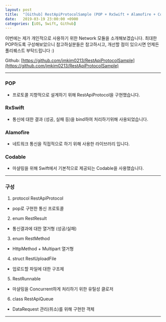 ```yaml
---
layout: post
title:  "[Github] RestApiProtocolSample (POP + RxSwift + Alamofire + Codable)"
date:   2019-03-19 23:00:00 +0900
categories: [iOS, Swift, Github]
---
```


이번에는 제가 개인적으로 사용하기 위한 Network 모듈을 소개해보겠습니다.
최대한 POP하도록 구성해보았으니 참고하실분들은 참고하시고, 개선할 점이 있으시면 언제든 풀리퀘스트 부탁드립니다 :)

Github: [https://github.com/jmkim0213/RestApiProtocolSample](https://github.com/jmkim0213/RestApiProtocolSample)

----

### POP
- 프로토콜 지향적으로 설계하기 위해 RestApiProtocol을 구현했습니다.

### RxSwift
- 통신에 대한 결과 (성공, 실패 등)을 bind하여 처리하기위해 사용되었습니다.

### Alamofire
- 네트워크 통신을 직접적으로 하기 위해 사용한 라이브러리 입니다.

### Codable
- 마샬링을 위해 Swift에서 기본적으로 제공되는 Codable을 사용했습니다.

----

### 구성
1. protocol RestApiProtocol
- pop로 구현한 통신 프로토콜

2. enum RestResult
- 통신결과에 대한 열거형 (성공/실패)

3. enum RestMethod
- HttpMethod + Multipart 열거형

4. struct RestUploadFile
- 업로드할 파일에 대한 구조체

5. RestRunnable
- 마샬링을 Concurrent하게 처리하기 위한 유틸성 클로저

6. class RestApiQueue
- DataRequest 관리(취소)를 위해 구현한 객체

----
